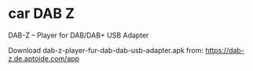 # car DAB Z
DAB-Z – Player for DAB/DAB+ USB Adapter

Download dab-z-player-fur-dab-dab-usb-adapter.apk from: https://dab-z.de.aptoide.com/app